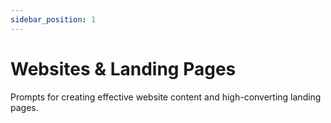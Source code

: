 ```yaml
---
sidebar_position: 1
---
```


# Websites & Landing Pages

Prompts for creating effective website content and high-converting landing pages.
